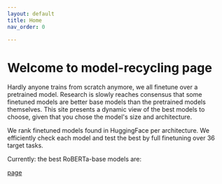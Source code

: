 ```yaml
---
layout: default
title: Home
nav_order: 0

---
```

# Welcome to model-recycling page

Hardly anyone trains from scratch anymore, we all finetune over a pretrained model. Research is slowly reaches consensus that some finetuned models are better base models than the pretrained models themselves. This site presents a dynamic view of the best models to choose, given that you chose the model's size and architecture.</p>
We rank finetuned models found in HuggingFace per architecture. We efficiently check each model and test the best by full finetuning over 36 target tasks.</p>

[//]: # (Paper)

[//]: # (<a href="cite.html">Citation</a>)

[//]: # (<a href="https://github.com/IBM/model-recycling">Code</a>)

[//]: # ( <a href="faq.html">FAQ</a>)

[//]: # (</p>)

[//]: # (The <a href="roberta_absolute_scores_table.html">page</a> contains ranking of HF models.</p>)
Currently: the best RoBERTa-base models are:


[page](pretrain_scores_table.md)



